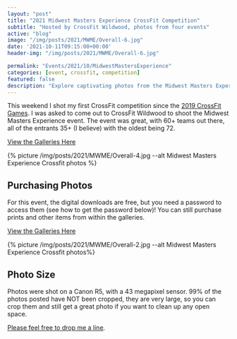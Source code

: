 ```yaml
---
layout: "post"
title: "2021 Midwest Masters Experience CrossFit Competition"
subtitle: "Hosted by CrossFit Wildwood, photos from four events"
active: "blog"
image: "/img/posts/2021/MWME/Overall-6.jpg"
date: '2021-10-11T09:15:00+00:00'
header-img: "/img/posts/2021/MWME/Overall-6.jpg"

permalink: "Events/2021/10/MidwestMastersExperience"
categories: [event, crossfit, competition]
featured: false
description: "Explore captivating photos from the Midwest Masters Experience CrossFit event. Free digital downloads available with password."
---
```

This weekend I shot my first CrossFit competition since the [2019 CrossFit Games](https://photos.rainbowmarks.com/CrossFit/2019-CrossFit-Games). I was asked to come out to CrossFit Wildwood to shoot the Midwest Masters Experience event. The event was great, with 60+ teams out there, all of the entrants 35+ (I believe) with the oldest being 72.

[View the Galleries Here](https://photos.rainbowmarks.com/2021/2021-Midwest-Masters-Experience)

{% picture /img/posts/2021/MWME/Overall-4.jpg --alt Midwest Masters Experience Crossfit photos %}

## Purchasing Photos
For this event, the digital downloads are free, but you need a password to access them (see how to get the password below)! You can still purchase prints and other items from within the galleries. 

[View the Galleries Here](https://photos.rainbowmarks.com/2021/2021-Midwest-Masters-Experience)

{% picture /img/posts/2021/MWME/Overall-2.jpg --alt Midwest Masters Experience Crossfit photos%}

## Photo Size
Photos were shot on a Canon R5, with a 43 megapixel sensor. 99% of the photos posted have NOT been cropped, they are very large, so you can crop them and still get a great photo if you want to clean up any open space.

[Please feel free to drop me a line](https://cjh.am/rbmcontact/).
